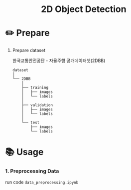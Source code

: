 <div align="center">

# 2D Object Detection

</div>

# ✏️ Prepare
1. Prepare dataset
    
    한국교통안전공단 - 자율주행 공개데이터셋(2DBB)

    ``` shell
    dataset
    │
    └── 2DBB
        │
        ├── training
        │   ├── images
        │   └── labels
        │
        ├── validation
        │   ├── images
        │   └── labels
        │
        └── test
            ├── images
            └── labels
    ```

# 📚 Usage
### 1. Preprocessing Data
run code `data_preprocessing.ipynb`
